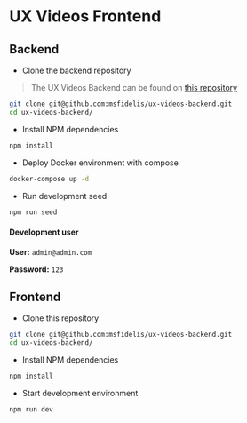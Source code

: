 # UX Videos Frontend 

## Backend 

* Clone the backend repository 

> The UX Videos Backend can be found on [this repository](https://github.com/msfidelis/ux-videos-backend) 

```bash
git clone git@github.com:msfidelis/ux-videos-backend.git
cd ux-videos-backend/
```

* Install NPM dependencies 

```bash
npm install
```

* Deploy Docker environment with compose

```bash
docker-compose up -d
```

* Run development seed 

```bash
npm run seed
```

#### Development user

**User:** `admin@admin.com`

**Password:** `123`


## Frontend 

* Clone this repository 

```bash
git clone git@github.com:msfidelis/ux-videos-backend.git
cd ux-videos-backend/
```

* Install NPM dependencies

```bash
npm install
```

* Start development environment

```bash
npm run dev
```
